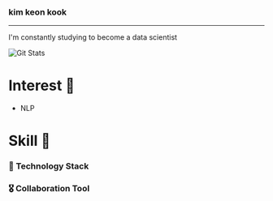 ### kim keon kook
----

I'm constantly studying to become a data scientist


![Git Stats](https://github-readme-stats.vercel.app/api?username=chorokdong&show_icons=true&theme=graywhite) 

# Interest 👀
- NLP

# Skill 💍
### 🏅 Technology Stack

### 🎖️ Collaboration Tool
